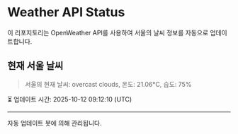 
# Weather API Status

이 리포지토리는 OpenWeather API를 사용하여 서울의 날씨 정보를 자동으로 업데이트합니다.

## 현재 서울 날씨
> 서울의 현재 날씨: overcast clouds, 온도: 21.06°C, 습도: 75%

⏳ 업데이트 시간: 2025-10-12 09:12:10 (UTC)

---
자동 업데이트 봇에 의해 관리됩니다.

